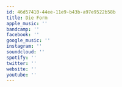 ```yaml
---
id: 46d57410-44ee-11e9-b43b-a97e9522b58b
title: Die Form
apple_music: ''
bandcamp: ''
facebook: ''
google_music: ''
instagram: ''
soundcloud: ''
spotify: ''
twitter: ''
website: ''
youtube: ''
---
```

